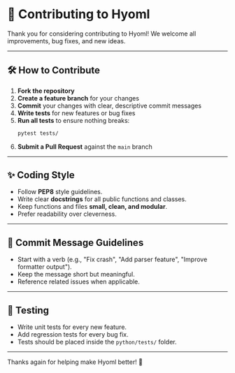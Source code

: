 # 🤝 Contributing to Hyoml

Thank you for considering contributing to Hyoml! We welcome all improvements, bug fixes, and new ideas.

---

## 🛠 How to Contribute

1. **Fork the repository**
2. **Create a feature branch** for your changes
3. **Commit** your changes with clear, descriptive commit messages
4. **Write tests** for new features or bug fixes
5. **Run all tests** to ensure nothing breaks:
    ```bash
    pytest tests/
    ```
6. **Submit a Pull Request** against the `main` branch

---

## ✨ Coding Style

- Follow **PEP8** style guidelines.
- Write clear **docstrings** for all public functions and classes.
- Keep functions and files **small, clean, and modular**.
- Prefer readability over cleverness.

---

## 📄 Commit Message Guidelines

- Start with a verb (e.g., "Fix crash", "Add parser feature", "Improve formatter output").
- Keep the message short but meaningful.
- Reference related issues when applicable.

---

## 🧪 Testing

- Write unit tests for every new feature.
- Add regression tests for every bug fix.
- Tests should be placed inside the `python/tests/` folder.

---

Thanks again for helping make Hyoml better! 🚀
